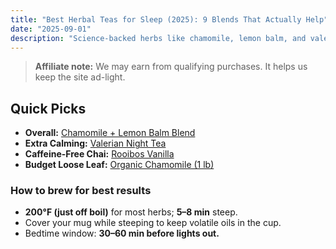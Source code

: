```yaml
---
title: "Best Herbal Teas for Sleep (2025): 9 Blends That Actually Help"
date: "2025-09-01"
description: "Science-backed herbs like chamomile, lemon balm, and valerian to help you unwind."
---
```


> **Affiliate note:** We may earn from qualifying purchases. It helps us keep the site ad-light.

## Quick Picks
- **Overall:** [Chamomile + Lemon Balm Blend](https://www.amazon.co.uk/?tag=wildandwell0c-21
)
- **Extra Calming:** [Valerian Night Tea](https://www.amazon.co.uk/?tag=wildandwell0c-21
)
- **Caffeine-Free Chai:** [Rooibos Vanilla](https://www.amazon.co.uk/?tag=wildandwell0c-21
)
- **Budget Loose Leaf:** [Organic Chamomile (1 lb)](https://www.amazon.co.uk/?tag=wildandwell0c-21
)

### How to brew for best results
- **200°F (just off boil)** for most herbs; **5–8 min** steep.
- Cover your mug while steeping to keep volatile oils in the cup.
- Bedtime window: **30–60 min before lights out.**

